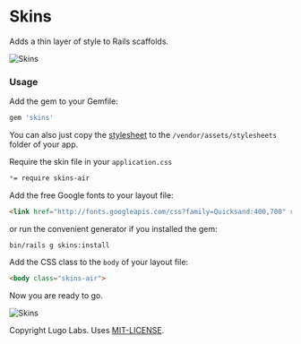 Skins
=====

Adds a thin layer of style to Rails scaffolds.

![Skins](http://lugolabs.com/static/skins_listing_books.png)

### Usage

Add the gem to your Gemfile:

```ruby
gem 'skins'
```

You can also just copy the [stylesheet](https://raw.githubusercontent.com/lugolabs/skins/master/vendor/assets/stylesheets/skins-air.css) to the `/vendor/assets/stylesheets` folder of your app.

Require the skin file in your `application.css`

```css
*= require skins-air
```

Add the free Google fonts to your layout file:

```html
<link href="http://fonts.googleapis.com/css?family=Quicksand:400,700" rel="stylesheet" type="text/css" />
```

or run the convenient generator if you installed the gem:

```shell
bin/rails g skins:install
```

Add the CSS class to the `body` of your layout file:

```html
<body class="skins-air">
```

Now you are ready to go.

![Skins](http://lugolabs.com/static/skins_new_record.png)


Copyright Lugo Labs. Uses [MIT-LICENSE](http://opensource.org/licenses/MIT).
